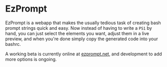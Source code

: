 EzPrompt
========

EzPrompt is a webapp that makes the usually tedious task of creating bash prompt
strings quick and easy. Now instead of having to write a `PS1` by hand, you can
just select the elements you want, adjust them in a live preview, and when
you're done simply copy the generated code into your bashrc.

A working beta is currently online at [ezprompt.net](ezprompt.net), and
development to add more options is ongoing.
